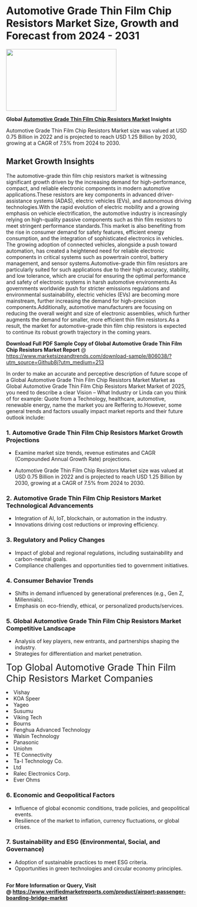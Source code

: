 <H1>Automotive Grade Thin Film Chip Resistors Market Size, Growth and Forecast from 2024 - 2031</H1><img class="aligncenter size-medium wp-image-584254" src="https://thirdeyenews.in/wp-content/uploads/2024/09/Global-Market-Research-300x168.jpeg" alt="" width="300" height="168" /><p><strong>Global&nbsp;<a href="https://www.marketsizeandtrends.com/download-sample/806038/?utm_source=Github8j?utm_medium=213">Automotive Grade Thin Film Chip Resistors Market</a> Insights</strong></p><p>Automotive Grade Thin Film Chip Resistors Market size was valued at USD 0.75 Billion in 2022 and is projected to reach USD 1.25 Billion by 2030, growing at a CAGR of 7.5% from 2024 to 2030.</p><p><h2>Market Growth Insights</h2> The automotive-grade thin film chip resistors market is witnessing significant growth driven by the increasing demand for high-performance, compact, and reliable electronic components in modern automotive applications.These resistors are key components in advanced driver-assistance systems (ADAS), electric vehicles (EVs), and autonomous driving technologies.With the rapid evolution of electric mobility and a growing emphasis on vehicle electrification, the automotive industry is increasingly relying on high-quality passive components such as thin film resistors to meet stringent performance standards.This market is also benefiting from the rise in consumer demand for safety features, efficient energy consumption, and the integration of sophisticated electronics in vehicles. The growing adoption of connected vehicles, alongside a push toward automation, has created a heightened need for reliable electronic components in critical systems such as powertrain control, battery management, and sensor systems.Automotive-grade thin film resistors are particularly suited for such applications due to their high accuracy, stability, and low tolerance, which are crucial for ensuring the optimal performance and safety of electronic systems in harsh automotive environments.As governments worldwide push for stricter emissions regulations and environmental sustainability, electric vehicles (EVs) are becoming more mainstream, further increasing the demand for high-precision components.Additionally, automotive manufacturers are focusing on reducing the overall weight and size of electronic assemblies, which further augments the demand for smaller, more efficient thin film resistors.As a result, the market for automotive-grade thin film chip resistors is expected to continue its robust growth trajectory in the coming years.</p><p><span class=""><strong>Download Full PDF Sample Copy of Global Automotive Grade Thin Film Chip Resistors Market Report</strong> @ <a href="https://www.marketsizeandtrends.com/download-sample/806038/?utm_source=Github8j?utm_medium=213" target="_blank">https://www.marketsizeandtrends.com/download-sample/806038/?utm_source=Github8j?utm_medium=213</a></span></p><p>In order to make an accurate and perceptive description of future scope of a Global&nbsp;Automotive Grade Thin Film Chip Resistors Market Market as Global&nbsp;Automotive Grade Thin Film Chip Resistors Market Market of 2025, you need to describe a clear Vision &ndash; What Industry or Linda can you think of for example: Quote from a Technology, healthcare, automotive, renewable energy, name the market you are Reffering to.However, some general trends and factors usually impact market reports and their future outlook include:</p><h3>1.&nbsp;<strong>Automotive Grade Thin Film Chip Resistors Market Growth Projections</strong></h3><ul><li>Examine market size trends, revenue estimates and CAGR (Compounded Annual Growth Rate) projections.</li><li><p>Automotive Grade Thin Film Chip Resistors Market size was valued at USD 0.75 Billion in 2022 and is projected to reach USD 1.25 Billion by 2030, growing at a CAGR of 7.5% from 2024 to 2030.</p></li></ul><h3>2.&nbsp;<strong>Automotive Grade Thin Film Chip Resistors Market Technological Advancements</strong></h3><ul><li>Integration of AI, IoT, blockchain, or automation in the industry.</li><li>Innovations driving cost reductions or improving efficiency.</li></ul><h3>3.&nbsp;<strong>Regulatory and Policy Changes</strong></h3><ul><li>Impact of global and regional regulations, including sustainability and carbon-neutral goals.</li><li>Compliance challenges and opportunities tied to government initiatives.</li></ul><h3>4.&nbsp;<strong>Consumer Behavior Trends</strong></h3><ul><li>Shifts in demand influenced by generational preferences (e.g., Gen Z, Millennials).</li><li>Emphasis on eco-friendly, ethical, or personalized products/services.</li></ul><h3>5.&nbsp;<strong>Global Automotive Grade Thin Film Chip Resistors Market Competitive Landscape</strong></h3><ul><li>Analysis of key players, new entrants, and partnerships shaping the industry.</li><li>Strategies for differentiation and market penetration.</li></ul><p data-pm-slice="1 1 []"><span style="color: inherit; font-family: inherit; font-size: 25px;">Top Global Automotive Grade Thin Film Chip Resistors Market Companies</span></p><div class="" data-test-id=""><p><li>Vishay</li><li> KOA Speer</li><li> Yageo</li><li> Susumu</li><li> Viking Tech</li><li> Bourns</li><li> Fenghua Advanced Technology</li><li> Walsin Technology</li><li> Panasonic</li><li> Uniohm</li><li> TE Connectivity</li><li> Ta-I Technology Co.</li><li> Ltd</li><li> Ralec Electronics Corp.</li><li> Ever Ohms</li></p></div><h3>6.&nbsp;<strong>Economic and Geopolitical Factors</strong></h3><ul><li>Influence of global economic conditions, trade policies, and geopolitical events.</li><li>Resilience of the market to inflation, currency fluctuations, or global crises.</li></ul><h3>7.&nbsp;<strong>Sustainability and ESG (Environmental, Social, and Governance)</strong></h3><ul><li>Adoption of sustainable practices to meet ESG criteria.</li><li>Opportunities in green technologies and circular economy principles.</li></ul><h2><strong style="font-size: 14px;">For More Information or Query, Visit @&nbsp;</strong><a style="background-color: #ffffff; font-size: 14px;" href="https://www.marketsizeandtrends.com/report/automotive-grade-thin-film-chip-resistors-market/" target="_blank">https://www.verifiedmarketreports.com/product/airport-passenger-boarding-bridge-market</a></h2>